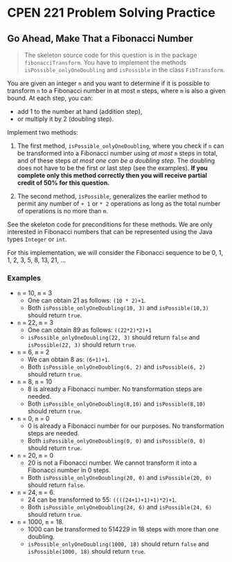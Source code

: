 CPEN 221 
Problem Solving Practice
=========

## Go Ahead, Make That a Fibonacci Number

> The skeleton source code for this question is in the package `fibonacciTransform`. You have to implement the methods `isPossible_onlyOneDoubling` and `isPossible` in the class `FibTransform`.

You are given an integer `n` and you want to determine if it is possible to transform `n` to a Fibonacci number in at most `m` steps, where `m` is also a given bound. At each step, you can:
* add 1 to the number at hand (addition step),
* or multiply it by 2 (doubling step).

Implement two methods:

1. The first method, `isPossible_onlyOneDoubling`, where you check if `n` can be transformed into a Fibonacci number using *at most* `m` steps in total, and of these steps *at most one can be a doubling step*. The doubling does not have to be the first or last step (see the examples). **If you complete only this method correctly then you will receive partial credit of 50% for this question.**

2. The second method, `isPossible`, generalizes the earlier method to permit any number of `+ 1` or `* 2` operations as long as the total number of operations is no more than `m`.

See the skeleton code for preconditions for these methods. We are only interested in Fibonacci numbers that can be represented using the Java types `Integer` or `int`.

For this implementation, we will consider the Fibonacci sequence to be 0, 1, 1, 2, 3, 5, 8, 13, 21, ...

### Examples

+ `n` = 10, `m` = 3
	+ One can obtain 21 as follows: `(10 * 2)+1`.
	+ Both `isPossible_onlyOneDoubling(10, 3)` and `isPossible(10,3)` should return `true`.
+ `n` = 22, `m` = 3
	+ One can obtain 89 as follows: `((22*2)*2)+1`
	+ `isPossible_onlyOneDoubling(22, 3)` should return `false` and `isPossible(22, 3)` should return `true`.
+ `n` = 6, `m` = 2
	+ We can obtain 8 as: `(6+1)+1`.
	+ Both `isPossible_onlyOneDoubling(6, 2)` and `isPossible(6, 2)` should return `true`.
+ `n` = 8, `m` = 10
	+ 8 is already a Fibonacci number. No transformation steps are needed.
	+ Both `isPossible_onlyOneDoubling(8,10)` and `isPossible(8,10)` should return `true`.
+ `n` = 0, `m` = 0
	+ 0 is already a Fibonacci number for our purposes. No transformation steps are needed.
	+ Both `isPossible_onlyOneDoubling(0, 0)` and `isPossible(0, 0)` should return `true`.
+ `n` = 20, `m` = 0
	+ 20 is not a Fibonacci number. We cannot transform it into a Fibonacci number in 0 steps.
	+ Both `isPossible_onlyOneDoubling(20, 0)` and `isPossible(20, 0)` should return `false`.
+ `n` = 24, `m` = 6.
	+ 24 can be transformed to 55: `((((24+1)+1)+1)*2)+1`.
	+ Both `isPossible_onlyOneDoubling(24, 6)` and `isPossible(24, 6)` should return `true`.
+ `n` = 1000, `m` = 18.
	+ 1000 can be transformed to 514229 in 18 steps with more than one doubling.
	+ `isPossible_onlyOneDoubling(1000, 18)` should return `false` and `isPossible(1000, 18)` should return `true`.

